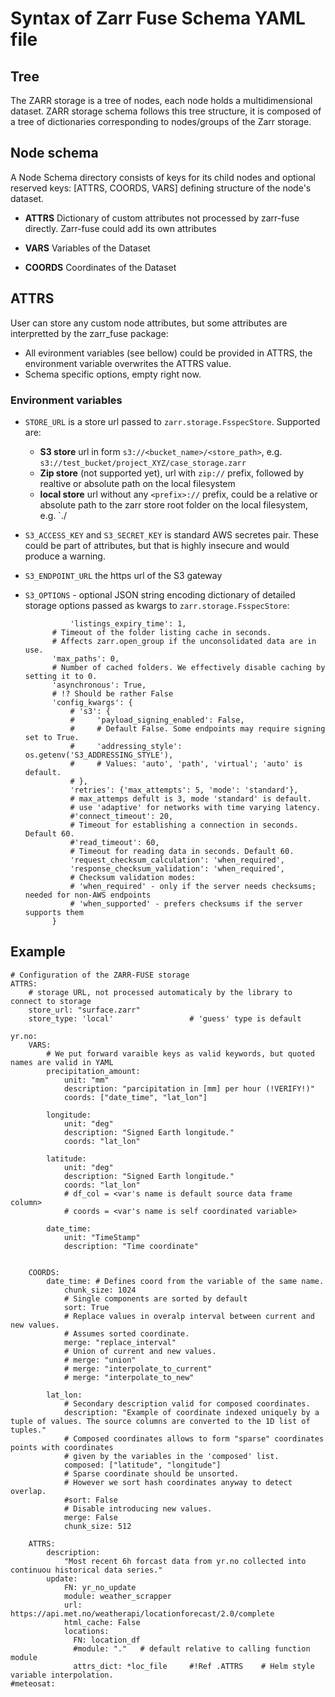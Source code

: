 # Syntax of Zarr Fuse Schema YAML file

## Tree
The ZARR storage is a tree of nodes, each node holds a multidimensional dataset.
ZARR storage schema follows this tree structure, it is composed of a tree of dictionaries corresponding 
to nodes/groups of the Zarr storage.

## Node schema
A Node Schema directory consists of keys for its child nodes and optional reserved keys: [ATTRS, COORDS, VARS] 
defining structure of the node's dataset.


- **ATTRS** Dictionary of custom attributes not processed by zarr-fuse directly. Zarr-fuse could add its own attributes 

- **VARS** Variables of the Dataset

- **COORDS** Coordinates of the Dataset

## ATTRS
User can store any custom node attributes, but some attributes are interpretted by the zarr_fuse package:

- All evironment variables (see bellow) could be provided in ATTRS, the environment variable overwrites the ATTRS value.
- Schema specific options, empty right now.


### Environment variables
- `STORE_URL` is a store url passed to `zarr.storage.FsspecStore`. Supported are:
    - **S3 store** url in form `s3://<bucket_name>/<store_path>`, e.g. `s3://test_bucket/project_XYZ/case_storage.zarr`
    - **Zip store** (not supported yet), url with `zip://` prefix, followed by realtive or absolute path on the local filesystem
    - **local store** url without any `<prefix>://` prefix, could be a relative or absolute path to the zarr store root folder on the local filesystem, e.g. `./
    
- `S3_ACCESS_KEY` and `S3_SECRET_KEY` is standard AWS secretes pair. These could be part of attributes, but that is highly insecure and would produce a warning.

- `S3_ENDPOINT_URL` the https url of the S3 gateway
- `S3_OPTIONS` - optional JSON string encoding dictionary of detailed storage options passed as kwargs to `zarr.storage.FsspecStore`:
    
                'listings_expiry_time': 1,
            # Timeout of the folder listing cache in seconds.
            # Affects zarr.open_group if the unconsolidated data are in use.
            'max_paths': 0,
            # Number of cached folders. We effectively disable caching by setting it to 0.
            'asynchronous': True,
            # !? Should be rather False
            'config_kwargs': {
                # 's3': {
                #     'payload_signing_enabled': False,
                #     # Default False. Some endpoints may require signing set to True.
                #     'addressing_style': os.getenv('S3_ADDRESSING_STYLE'),
                #     # Values: 'auto', 'path', 'virtual'; 'auto' is default.
                # },
                'retries': {'max_attempts': 5, 'mode': 'standard'},
                # max_attemps defult is 3, mode 'standard' is default.
                # use 'adaptive' for networks with time varying latency.
                #'connect_timeout': 20,
                # Timeout for establishing a connection in seconds. Default 60.
                #'read_timeout': 60,
                # Timeout for reading data in seconds. Default 60.
                'request_checksum_calculation': 'when_required',
                'response_checksum_validation': 'when_required',
                # Checksum validation modes:
                # 'when_required' - only if the server needs checksums; needed for non-AWS endpoints
                # 'when_supported' - prefers checksums if the server supports them
            }


## Example
```
# Configuration of the ZARR-FUSE storage
ATTRS:
    # storage URL, not processed automaticaly by the library to connect to storage
    store_url: "surface.zarr"
    store_type: 'local'                 # 'guess' type is default
    
yr.no:
    VARS:
        # We put forward varaible keys as valid keywords, but quoted names are valid in YAML
        precipitation_amount:
            unit: "mm"
            description: "parcipitation in [mm] per hour (!VERIFY!)"
            coords: ["date_time", "lat_lon"]
            
        longitude:
            unit: "deg"
            description: "Signed Earth longitude."
            coords: "lat_lon"
            
        latitude:
            unit: "deg"
            description: "Signed Earth longitude."
            coords: "lat_lon"
            # df_col = <var's name is default source data frame column>
            # coords = <var's name is self coordinated variable> 
        
        date_time:
            unit: "TimeStamp"
            description: "Time coordinate"
        
    
    COORDS:
        date_time: # Defines coord from the variable of the same name. 
            chunk_size: 1024
            # Single components are sorted by default
            sort: True
            # Replace values in overalp interval between current and new values.
            # Assumes sorted coordinate.  
            merge: "replace_interval"
            # Union of current and new values.
            # merge: "union" 
            # merge: "interpolate_to_current"
            # merge: "interpolate_to_new"
            
        lat_lon:
            # Secondary description valid for composed coordinates. 
            description: "Example of coordinate indexed uniquely by a tuple of values. The source columns are converted to the 1D list of tuples."
            # Composed coordinates allows to form "sparse" coordinates points with coordinates 
            # given by the variables in the 'composed' list. 
            composed: ["latitude", "longitude"]
            # Sparse coordinate should be unsorted. 
            # However we sort hash coordinates anyway to detect overlap.
            #sort: False 
            # Disable introducing new values.
            merge: False
            chunk_size: 512
        
    ATTRS:
        description:
            "Most recent 6h forcast data from yr.no collected into continuou historical data series."
        update:
            FN: yr_no_update
            module: weather_scrapper
            url: https://api.met.no/weatherapi/locationforecast/2.0/complete
            html_cache: False    
            locations:
              FN: location_df
              #module: "."   # default relative to calling function module
              attrs_dict: *loc_file     #!Ref .ATTRS    # Helm style variable interpolation. 
#meteosat:



```
